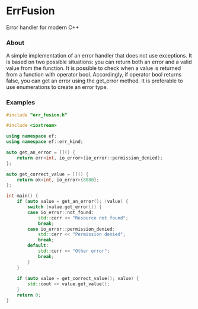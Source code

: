 # ErrFusion
Error handler for modern C++

### About
A simple implementation of an error handler that does not use exceptions.
It is based on two possible situations: you can return both an error and a valid value from the function.
It is possible to check when a value is returned from a function with operator bool.
Accordingly, if operator bool returns false, you can get an error using the get_error method.
It is preferable to use enumerations to create an error type.

### Examples

```cpp
#include "err_fusion.h"

#include <iostream>

using namespace ef;
using namespace ef::err_kind;

auto get_an_error = []() {
    return err<int, io_error>{io_error::permission_denied};
};

auto get_correct_value = []() {
    return ok<int, io_error>{8080};
};

int main() {
    if (auto value = get_an_error(); !value) {
        switch (value.get_error()) {
        case io_error::not_found:
            std::cerr << "Resource not found";
            break;
        case io_error::permission_denied:
            std::cerr << "Permission denied";
            break;
        default:
            std::cerr << "Other error";
            break;
        }
    }
    
    if (auto value = get_correct_value(); value) {
        std::cout << value.get_value();
    }
    return 0;
}
```
